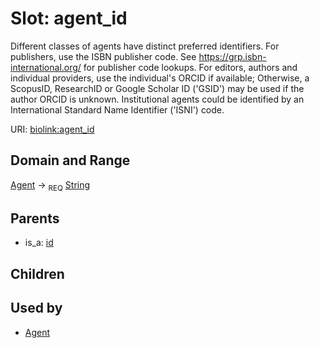 
# Slot: agent_id


Different classes of agents have distinct preferred identifiers. For publishers, use the ISBN publisher code. See https://grp.isbn-international.org/ for publisher code lookups. For editors, authors and  individual providers, use the individual's ORCID if available; Otherwise, a ScopusID, ResearchID or Google Scholar ID ('GSID') may be used if the author ORCID is unknown. Institutional agents could be identified by an International Standard Name Identifier ('ISNI') code.

URI: [biolink:agent_id](https://w3id.org/biolink/vocab/agent_id)


## Domain and Range

[Agent](Agent.md) &#8594;  <sub>REQ</sub> [String](types/String.md)

## Parents

 *  is_a: [id](id.md)

## Children


## Used by

 * [Agent](Agent.md)
